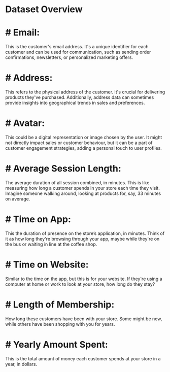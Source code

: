 #  Dataset Overview

# # Email: 
This is the customer's email address. It's a unique identifier for each customer and can be used for communication, such as sending order confirmations, newsletters, or personalized marketing offers. 

# # Address: 
This refers to the physical address of the customer. It's crucial for delivering products they've purchased. Additionally, address data can sometimes provide insights into geographical trends in sales and preferences. 

# # Avatar: 
This could be a digital representation or image chosen by the user. It might not directly impact sales or customer behaviour, but it can be a part of customer engagement strategies, adding a personal touch to user profiles. 

# # Average Session Length: 
The average duration of all session combined, in minutes. This is like measuring how long a customer spends in your store each time they visit. Imagine someone walking around, looking at products for, say, 33 minutes on average. 

# # Time on App: 
This the duration of presence on the store’s application, in minutes. Think of it as how long they're browsing through your app, maybe while they're on the bus or waiting in line at the coffee shop. 

# # Time on Website: 
Similar to the time on the app, but this is for your website. If they're using a computer at home or work to look at your store, how long do they stay? 

# # Length of Membership: 
How long these customers have been with your store. Some might be new, while others have been shopping with you for years. 

# # Yearly Amount Spent: 
This is the total amount of money each customer spends at your store in a year, in dollars. 
